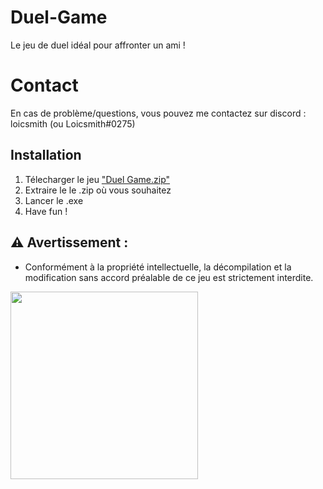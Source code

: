 # Duel-Game

Le jeu de duel idéal pour affronter un ami !

# Contact

En cas de problème/questions, vous pouvez me contactez sur discord : loicsmith (ou Loicsmith#0275)


## Installation
1. Télecharger le jeu ["Duel Game.zip"](https://github.com/loicsmith/Duel-Game/releases/latest)
2. Extraire le le .zip où vous souhaitez
3. Lancer le .exe
4. Have fun !

 ## ⚠️ Avertissement :
 - Conformément à la propriété intellectuelle, la décompilation et la modification sans accord préalable de ce jeu est strictement interdite.

<img src="https://i.imgur.com/8Xcpsla.png" width="300"/>
